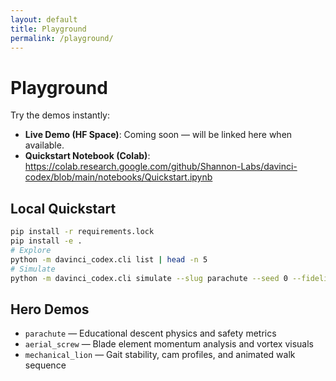 ```yaml
---
layout: default
title: Playground
permalink: /playground/
---
```


# Playground

Try the demos instantly:

- **Live Demo (HF Space)**: Coming soon — will be linked here when available.
- **Quickstart Notebook (Colab)**: https://colab.research.google.com/github/Shannon-Labs/davinci-codex/blob/main/notebooks/Quickstart.ipynb

## Local Quickstart

```bash
pip install -r requirements.lock
pip install -e .
# Explore
python -m davinci_codex.cli list | head -n 5
# Simulate
python -m davinci_codex.cli simulate --slug parachute --seed 0 --fidelity educational
```

## Hero Demos

- `parachute` — Educational descent physics and safety metrics
- `aerial_screw` — Blade element momentum analysis and vortex visuals
- `mechanical_lion` — Gait stability, cam profiles, and animated walk sequence
